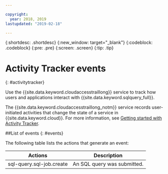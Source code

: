 ```yaml
---

copyright:
  year: 2018, 2019
lastupdated: "2019-02-18"

---
```


{:shortdesc: .shortdesc}
{:new_window: target="_blank"}
{:codeblock: .codeblock}
{:pre: .pre}
{:screen: .screen}
{:tip: .tip}



# Activity Tracker events
{: #activitytracker}

Use the {{site.data.keyword.cloudaccesstraillong}} service to track how users and applications interact with {{site.data.keyword.sqlquery_full}}.

The {{site.data.keyword.cloudaccesstraillong_notm}} service records user-initiated activities that change the state of a service in {{site.data.keyword.cloud}}. 
For more information, see [Getting started with Activity Tracker](https://console.bluemix.net/docs/services/cloud-activity-tracker/index.html#getting-started-with-cla).

##List of events
{: #events}

The following table lists the actions that generate an event:

Actions  |	Description
--- | ---
sql-query.sql-job.create | 	An SQL query was submitted.
